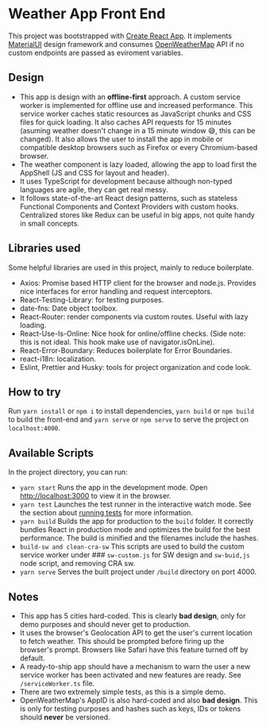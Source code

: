 # Weather App Front End

This project was bootstrapped with [Create React App](https://github.com/facebook/create-react-app). It implements [MaterialUI](https://http://material-ui.com) design framework and consumes [OpenWeatherMap](https://openweathermap.org/api) API if no custom endpoints are passed as eviroment variables. 

## Design
* This app is design with an **offline-first** approach. A custom service worker is implemented for offline use and increased performance. This service worker caches static resources as JavaScript chunks and CSS files for quick loading. It also caches API requests for 15 minutes (asuming weather doesn't change in a 15 minute window 😅, this can be changed). It also allows the user to install the app in mobile or compatible desktop browsers such as Firefox or every Chromium-based browser.
* The weather component is lazy loaded, allowing the app to load first the AppShell (JS and CSS for layout and header).
* It uses TypeScript for development because although non-typed languages are agile, they can get real messy.
* It follows state-of-the-art React design patterns, such as stateless Functional Components and Context Providers with custom hooks. Centralized stores like Redux can be useful in big apps, not quite handy in small concepts.

## Libraries used
Some helpful libraries are used in this project, mainly to reduce boilerplate. 
* Axios: Promise based HTTP client for the browser and node.js. Provides nice interfaces for error handling and request interceptors.
* React-Testing-Library: for testing purposes.
* date-fns: Date object toolbox.
* React-Router: render components via custom routes. Useful with lazy loading.
* React-Use-Is-Online: Nice hook for online/offline checks. (Side note: this is not ideal. This hook make use of navigator.isOnLine).
* React-Error-Boundary: Reduces boilerplate for Error Boundaries.
* react-i18n: localization.
* Eslint, Prettier and Husky: tools for project organization and code look.

## How to try
Run `yarn install` or `npm i` to install dependencies, `yarn build` or `npm build` to build the front-end and `yarn serve` or `npm serve` to serve the project on `localhost:4000`.

## Available Scripts

In the project directory, you can run:

* `yarn start`
Runs the app in the development mode. Open [http://localhost:3000](http://localhost:3000) to view it in the browser.
* `yarn test`
Launches the test runner in the interactive watch mode. See the section about [running tests](https://facebook.github.io/create-react-app/docs/running-tests) for more information.
* `yarn build`
Builds the app for production to the `build` folder. It correctly bundles React in production mode and optimizes the build for the best performance. The build is minified and the filenames include the hashes.
* `build-sw and clean-cra-sw`
This scripts are used to build the custom service worker under ### `sw-custom.js` for SW design and `sw-buid,js` node script, and removing CRA sw.
*  `yarn serve`
Serves the built project under `/build` directory on port 4000.

## Notes
* This app has 5 cities hard-coded. This is clearly **bad design**, only for demo purposes and should never get to production.
* It uses the browser's Geolocation API to get the user's current location to fetch weather. This should be prompted before firing up the browser's prompt. Browsers like Safari have this feature turned off by default.
* A ready-to-ship app should have a mechanism to warn the user a new service worker has been activated and new features are ready. See `/serviceWorker.ts` file.
* There are two extremely simple tests, as this is a simple demo.
* OpenWeatherMap's AppID is also hard-coded and also **bad design**. This is only for testing purposes and hashes such as keys, IDs or tokens should **never** be versioned.